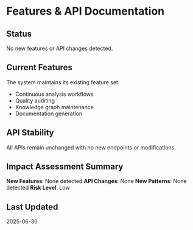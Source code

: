 # Features & API Documentation

## Status

No new features or API changes detected.

## Current Features

The system maintains its existing feature set:
- Continuous analysis workflows
- Quality auditing
- Knowledge graph maintenance
- Documentation generation

## API Stability

All APIs remain unchanged with no new endpoints or modifications.

## Impact Assessment Summary

**New Features**: None detected
**API Changes**: None
**New Patterns**: None detected
**Risk Level**: Low

## Last Updated
2025-06-30